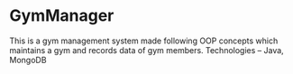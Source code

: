 # GymManager

This is a gym management system made following OOP concepts which maintains a gym and records data of gym members.
        Technologies –  Java, MongoDB
